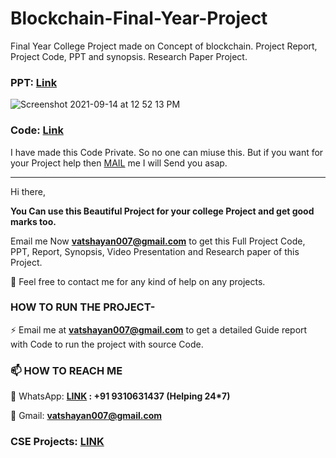 # Blockchain-Final-Year-Project
Final Year College Project made on Concept of blockchain. Project Report, Project Code, PPT and synopsis. Research Paper Project. 

### PPT: [Link](https://github.com/Vatshayan/Blockchain-Final-Year-Project/blob/main/Blockchain%20Money%20PPT.pdf)

![Screenshot 2021-09-14 at 12 52 13 PM](https://user-images.githubusercontent.com/28294942/133213402-34ec7799-4044-4162-a27d-04fd4e4358a0.png)

### Code: [Link](https://github.com/Vatshayan/Blockchain-Final-Year-Project/blob/main/Blockchain_Project_dem.ipynb) 
I have made this Code Private. So no one can miuse this. But if you want for your Project help then [MAIL](vatshayan007@mail.com) me I will Send you asap.

_________________________________________________________________________________________________________________________________________________


Hi there, 

**You Can use this Beautiful Project for your college Project and get good marks too.**

Email me Now **vatshayan007@gmail.com** to get this Full Project Code, PPT, Report, Synopsis, Video Presentation and Research paper of this Project.

💌 Feel free to contact me for any kind of help on any projects.
 
### HOW TO RUN THE PROJECT-
⚡ Email me at **vatshayan007@gmail.com** to get a detailed Guide report with Code to run the project with source Code.

### 📫 HOW TO REACH ME 

💬 WhatsApp: **[LINK](https://wa.me/message/CHWN2AHCPMAZK1) : +91 9310631437 (Helping 24*7)**

💬 Gmail: **vatshayan007@gmail.com**

### CSE Projects: [LINK](https://www.cse-projects.com)

